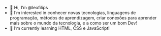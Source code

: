 - 👋 Hi, I’m @leofilips
- 👀 I’m interested in conhecer novas tecnologias, linguagens de programação, métodos de aprendizagem, criar conexões para aprender mais sobre o mundo da tecnologia, e a como ser um bom Dev!
- 🌱 I’m currently learning HTML, CSS e JavaScript!


<!---
leofilips/leofilips is a ✨ special ✨ repository because its `README.md` (this file) appears on your GitHub profile.
You can click the Preview link to take a look at your changes.
--->
